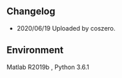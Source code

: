 ## Changelog
- 2020/06/19
     Uploaded by coszero.

## Environment  
Matlab R2019b ,  Python 3.6.1
